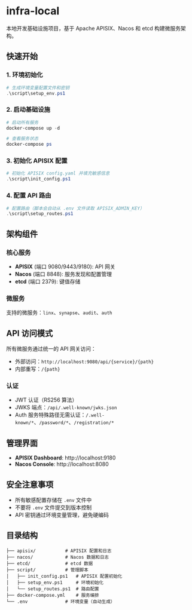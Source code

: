# infra-local

本地开发基础设施项目，基于 Apache APISIX、Nacos 和 etcd 构建微服务架构。

## 快速开始

### 1. 环境初始化
```powershell
# 生成环境变量配置文件和密钥
.\script\setup_env.ps1
```

### 2. 启动基础设施
```powershell
# 启动所有服务
docker-compose up -d

# 查看服务状态
docker-compose ps
```

### 3. 初始化 APISIX 配置
```powershell
# 初始化 APISIX config.yaml 并填充敏感信息
.\script\init_config.ps1
```

### 4. 配置 API 路由
```powershell
# 配置路由（脚本会自动从 .env 文件读取 APISIX_ADMIN_KEY）
.\script\setup_routes.ps1
```

## 架构组件

### 核心服务
- **APISIX** (端口 9080/9443/9180): API 网关
- **Nacos** (端口 8848): 服务发现和配置管理
- **etcd** (端口 2379): 键值存储

### 微服务
支持的微服务：`linx`、`synapse`、`audit`、`auth`

## API 访问模式

所有微服务通过统一的 API 网关访问：
- 外部访问：`http://localhost:9080/api/{service}/{path}`
- 内部重写：`/{path}`

### 认证
- JWT 认证（RS256 算法）
- JWKS 端点：`/api/.well-known/jwks.json`
- Auth 服务特殊路径无需认证：`/.well-known/*`、`/password/*`、`/registration/*`

## 管理界面

- **APISIX Dashboard**: http://localhost:9180
- **Nacos Console**: http://localhost:8080

## 安全注意事项

- 所有敏感配置存储在 `.env` 文件中
- 不要将 `.env` 文件提交到版本控制
- API 密钥通过环境变量管理，避免硬编码

## 目录结构

```
├── apisix/           # APISIX 配置和日志
├── nacos/            # Nacos 数据和日志
├── etcd/             # etcd 数据
├── script/           # 管理脚本
│   ├── init_config.ps1   # APISIX 配置初始化
│   ├── setup_env.ps1     # 环境初始化
│   └── setup_routes.ps1  # 路由配置
├── docker-compose.yml    # 服务编排
└── .env              # 环境变量（自动生成）
```